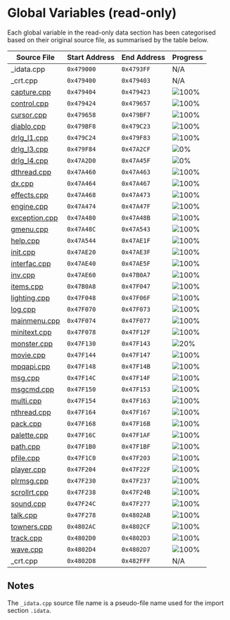 # Global Variables (read-only)

Each global variable in the read-only data section has been categorised based on their original source file, as summarised by the table below.

| Source File                    | Start Address | End Address | Progress                                                    |
|--------------------------------|---------------|-------------|-------------------------------------------------------------|
| _idata.cpp                     | `0x479000`    | `0x4793FF`  | N/A                                                         |
| _crt.cpp                       | `0x479400`    | `0x479403`  | N/A                                                         |
| [capture.cpp](capture.h)       | `0x479404`    | `0x479423`  | ![100%](http://progressed.io/bar/100 "(32/32 bytes)")       |
| [control.cpp](control.h)       | `0x479424`    | `0x479657`  | ![100%](http://progressed.io/bar/100 "(564/564 bytes)")     |
| [cursor.cpp](cursor.h)         | `0x479658`    | `0x479BF7`  | ![100%](http://progressed.io/bar/100 "(1440/1440 bytes)")   |
| [diablo.cpp](diablo.h)         | `0x479BF8`    | `0x479C23`  | ![100%](http://progressed.io/bar/100 "(44/44 bytes)")       |
| [drlg_l1.cpp](drlg_l1.h)       | `0x479C24`    | `0x479F83`  | ![100%](http://progressed.io/bar/100 "(864/864 bytes)")     |
| [drlg_l3.cpp](drlg_l3.h)       | `0x479F84`    | `0x47A2CF`  | ![0%](http://progressed.io/bar/0 "(0/844 bytes)")           |
| [drlg_l4.cpp](drlg_l4.h)       | `0x47A2D0`    | `0x47A45F`  | ![0%](http://progressed.io/bar/0 "(0/400 bytes)")           |
| [dthread.cpp](dthread.h)       | `0x47A460`    | `0x47A463`  | ![100%](http://progressed.io/bar/100 "(4/4 bytes)")         |
| [dx.cpp](dx.h)                 | `0x47A464`    | `0x47A467`  | ![100%](http://progressed.io/bar/100 "(4/4 bytes)")         |
| [effects.cpp](effects.h)       | `0x47A468`    | `0x47A473`  | ![100%](http://progressed.io/bar/100 "(12/12 bytes)")       |
| [engine.cpp](engine.h)         | `0x47A474`    | `0x47A47F`  | ![100%](http://progressed.io/bar/100 "(12/12 bytes)")       |
| [exception.cpp](exception.h)   | `0x47A480`    | `0x47A48B`  | ![100%](http://progressed.io/bar/100 "(12/12 bytes)")       |
| [gmenu.cpp](gmenu.h)           | `0x47A48C`    | `0x47A543`  | ![100%](http://progressed.io/bar/100 "(184/184 bytes)")     |
| [help.cpp](help.h)             | `0x47A544`    | `0x47AE1F`  | ![100%](http://progressed.io/bar/100 "(2268/2268 bytes)")   |
| [init.cpp](init.h)             | `0x47AE20`    | `0x47AE3F`  | ![100%](http://progressed.io/bar/100 "(32/32 bytes)")       |
| [interfac.cpp](interfac.h)     | `0x47AE40`    | `0x47AE5F`  | ![100%](http://progressed.io/bar/100 "(32/32 bytes)")       |
| [inv.cpp](inv.h)               | `0x47AE60`    | `0x47B0A7`  | ![100%](http://progressed.io/bar/100 "(584/584 bytes)")     |
| [items.cpp](items.h)           | `0x47B0A8`    | `0x47F047`  | ![100%](http://progressed.io/bar/100 "(16288/16288 bytes)") |
| [lighting.cpp](lighting.h)     | `0x47F048`    | `0x47F06F`  | ![100%](http://progressed.io/bar/100 "(40/40 bytes)")       |
| [log.cpp](log.h)               | `0x47F070`    | `0x47F073`  | ![100%](http://progressed.io/bar/100 "(4/4 bytes)")         |
| [mainmenu.cpp](mainmenu.h)     | `0x47F074`    | `0x47F077`  | ![100%](http://progressed.io/bar/100 "(4/4 bytes)")         |
| [minitext.cpp](minitext.h)     | `0x47F078`    | `0x47F12F`  | ![100%](http://progressed.io/bar/100 "(184/184 bytes)")     |
| [monster.cpp](monster.h)       | `0x47F130`    | `0x47F143`  | ![20%](http://progressed.io/bar/20 "(4/20 bytes)")          |
| [movie.cpp](movie.h)           | `0x47F144`    | `0x47F147`  | ![100%](http://progressed.io/bar/100 "(4/4 bytes)")         |
| [mpqapi.cpp](mpqapi.h)         | `0x47F148`    | `0x47F14B`  | ![100%](http://progressed.io/bar/100 "(4/4 bytes)")         |
| [msg.cpp](msg.h)               | `0x47F14C`    | `0x47F14F`  | ![100%](http://progressed.io/bar/100 "(4/4 bytes)")         |
| [msgcmd.cpp](msgcmd.h)         | `0x47F150`    | `0x47F153`  | ![100%](http://progressed.io/bar/100 "(4/4 bytes)")         |
| [multi.cpp](multi.h)           | `0x47F154`    | `0x47F163`  | ![100%](http://progressed.io/bar/100 "(16/16 bytes)")       |
| [nthread.cpp](nthread.h)       | `0x47F164`    | `0x47F167`  | ![100%](http://progressed.io/bar/100 "(4/4 bytes)")         |
| [pack.cpp](pack.h)             | `0x47F168`    | `0x47F16B`  | ![100%](http://progressed.io/bar/100 "(4/4 bytes)")         |
| [palette.cpp](palette.h)       | `0x47F16C`    | `0x47F1AF`  | ![100%](http://progressed.io/bar/100 "(68/68 bytes)")       |
| [path.cpp](path.h)             | `0x47F1B0`    | `0x47F1BF`  | ![100%](http://progressed.io/bar/100 "(16/16 bytes)")       |
| [pfile.cpp](pfile.h)           | `0x47F1C0`    | `0x47F203`  | ![100%](http://progressed.io/bar/100 "(68/68 bytes)")       |
| [player.cpp](player.h)         | `0x47F204`    | `0x47F22F`  | ![100%](http://progressed.io/bar/100 "(44/44 bytes)")       |
| [plrmsg.cpp](plrmsg.h)         | `0x47F230`    | `0x47F237`  | ![100%](http://progressed.io/bar/100 "(8/8 bytes)")         |
| [scrollrt.cpp](scrollrt.h)     | `0x47F238`    | `0x47F24B`  | ![100%](http://progressed.io/bar/100 "(20/20 bytes)")       |
| [sound.cpp](sound.h)           | `0x47F24C`    | `0x47F277`  | ![100%](http://progressed.io/bar/100 "(44/44 bytes)")       |
| [talk.cpp](talk.h)             | `0x47F278`    | `0x4802AB`  | ![100%](http://progressed.io/bar/100 "(4148/4148 bytes)")   |
| [towners.cpp](towners.h)       | `0x4802AC`    | `0x4802CF`  | ![100%](http://progressed.io/bar/100 "(36/36 bytes)")       |
| [track.cpp](track.h)           | `0x4802D0`    | `0x4802D3`  | ![100%](http://progressed.io/bar/100 "(4/4 bytes)")         |
| [wave.cpp](wave.h)             | `0x4802D4`    | `0x4802D7`  | ![100%](http://progressed.io/bar/100 "(4/4 bytes)")         |
| _crt.cpp                       | `0x4802D8`    | `0x482FFF`  | N/A                                                         |

## Notes

The `_idata.cpp` source file name is a pseudo-file name used for the import section `.idata`.
